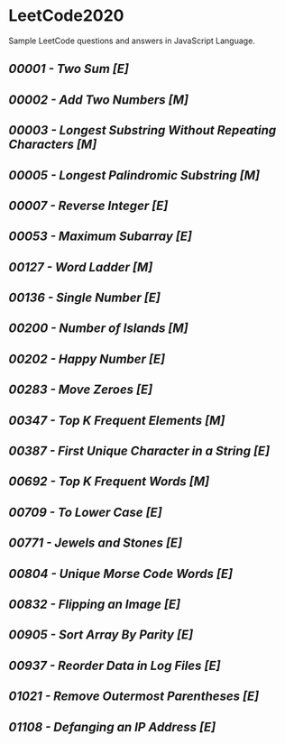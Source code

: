 # **LeetCode2020**

Sample LeetCode questions and answers in JavaScript Language.

## *00001 - Two Sum [E]*
## *00002 - Add Two Numbers [M]*
## *00003 - Longest Substring Without Repeating Characters [M]*
## *00005 - Longest Palindromic Substring [M]*
## *00007 - Reverse Integer [E]*
## *00053 - Maximum Subarray [E]*
## *00127 - Word Ladder [M]*
## *00136 - Single Number [E]*
## *00200 - Number of Islands [M]*
## *00202 - Happy Number [E]*
## *00283 - Move Zeroes [E]*
## *00347 - Top K Frequent Elements [M]*
## *00387 - First Unique Character in a String [E]*
## *00692 - Top K Frequent Words [M]*
## *00709 - To Lower Case [E]*
## *00771 - Jewels and Stones [E]*
## *00804 - Unique Morse Code Words [E]*
## *00832 - Flipping an Image [E]*
## *00905 - Sort Array By Parity [E]*
## *00937 - Reorder Data in Log Files [E]*
## *01021 - Remove Outermost Parentheses [E]*
## *01108 - Defanging an IP Address [E]*